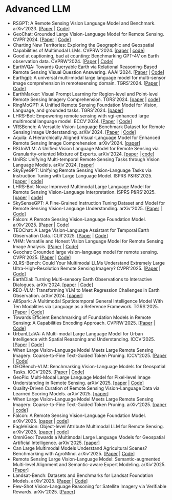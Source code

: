 # Advanced LLM

- RSGPT: A Remote Sensing Vision Language Model and Benchmark. arXiv'2023. [[Paper](https://arxiv.org/abs/2307.15266) | [Code](https://github.com/Lavender105/RSGPT)]
- GeoChat: Grounded Large Vision-Language Model for Remote Sensing. CVPR'2024. [[Paper](https://arxiv.org/abs/2311.15826) | [Code](https://github.com/mbzuai-oryx/GeoChat)]
- Charting New Territories: Exploring the Geographic and Geospatial Capabilities of Multimodal LLMs. CVPRW'2024. [[paper](https://arxiv.org/abs/2311.14656) | [code](https://github.com/jonathan-roberts1/charting-new-territories)]
- Good at captioning, bad at counting: Benchmarking GPT-4V on Earth observation data. CVPRW'2024. [[Paper](https://arxiv.org/abs/2401.17600) | [Code](https://vleo.danielz.ch/)]
- EarthVQA: Towards Queryable Earth via Relational Reasoning-Based Remote Sensing Visual Question Answering. AAAI'2024. [[Paper](https://ojs.aaai.org/index.php/AAAI/article/view/28357) | [Code](https://github.com/Junjue-Wang/EarthVQA)]
- Earthgpt: A universal multi-modal large language model for multi-sensor image comprehension in remotesensing domain. TGRS'2024. [[Paper](https://arxiv.org/abs/2401.16822) | [Code](https://github.com/wivizhang/EarthGPT)]
- EarthMarker: Visual Prompt Learning for Region-level and Point-level Remote Sensing Imagery Comprehension. TGRS'2024. [[paper](https://arxiv.org/abs/2407.13596) | [code](https://github.com/wivizhang/EarthMarker)]
- RingMoGPT: A Unified Remote Sensing Foundation Model for Vision, Language, and grounded tasks. TGRS'2024. [[paper](https://ieeexplore.ieee.org/stamp/stamp.jsp?tp=&arnumber=10777289)]
- LHRS-Bot: Empowering remote sensing with vgi-enhanced large multimodal language model. ECCV'2024. [[Paper](https://arxiv.org/abs/2402.02544) | [Code](https://github.com/NJU-LHRS/LHRS-Bot)]
- VRSBench: A Versatile Vision-Language Benchmark Dataset for Remote Sensing Image Understanding. arXiv'2024. [[Paper](https://arxiv.org/abs/2406.12384) | [Code](https://vrsbench.github.io/)]
- Aquila: A Hierarchically Aligned Visual-Language Model for Enhanced Remote Sensing Image Comprehension. arXiv'2024. [[paper](https://arxiv.org/pdf/2411.06074)]
- RSUniVLM: A Unified Vision Language Model for Remote Sensing via Granularity-oriented Mixture of Experts. arXiv'2024. [[paper](https://arxiv.org/abs/2412.05679) | [code](https://github.com/xuliu-cyber/RSUniVLM)]
- UniRS: Unifying Multi-temporal Remote Sensing Tasks through Vision Language Models. arXiv'2024. [[paper](https://arxiv.org/abs/2412.20742)]
- SkyEyeGPT: Unifying Remote Sensing Vision-Language Tasks via Instruction Tuning with Large Language Model. ISPRS P&RS'2025. [[paper](https://arxiv.org/abs/2401.09712) | [code](https://github.com/ZhanYang-nwpu/SkyEyeGPT)]
- LHRS-Bot-Nova: Improved Multimodal Large Language Model for Remote Sensing Vision-Language Interpretation. ISPRS P&RS'2025. [[paper](https://arxiv.org/pdf/2411.09301) | [code](https://github.com/NJU-LHRS/LHRS-Bot)]
- SkySenseGPT: A Fine-Grained Instruction Tuning Dataset and Model for Remote Sensing Vision-Language Understanding. arXiv'2025. [[Paper](https://arxiv.org/abs/2406.10100) | [Code](https://github.com/Luo-Z13/SkySenseGPT)]
- Falcon: A Remote Sensing Vision-Language Foundation Model. arXiv'2025. [[Paper](https://arxiv.org/abs/2503.11070) | [Code](https://github.com/TianHuiLab/Falcon)]
- TEOChat: A Large Vision-Language Assistant for Temporal Earth Observation Data. ICLR'2025. [[Paper](https://arxiv.org/abs/2410.06234) | [Code](https://github.com/ermongroup/TEOChat)]
- VHM: Versatile and Honest Vision Language Model for Remote Sensing Image Analysis. [[Paper](https://arxiv.org/abs/2403.20213v4) | [Code](https://github.com/opendatalab/VHM)]
- Geochat: Grounded large vision-language model for remote sensing. CVPR'2025. [[Paper](https://openaccess.thecvf.com/content/CVPR2024/html/Kuckreja_GeoChat_Grounded_Large_Vision-Language_Model_for_Remote_Sensing_CVPR_2024_paper.html) | [Code](https://github.com/mbzuai-oryx/GeoChat)]
- XLRS-Bench: Could Your Multimodal LLMs Understand Extremely Large Ultra-High-Resolution Remote Sensing Imagery? CVPR'2025. [[Paper](https://arxiv.org/abs/2503.23771) | [Code](https://xlrs-bench.github.io/)]
- EarthDial: Turning Multi-sensory Earth Observations to Interactive Dialogues. arXiv'2024. [[paper](https://openaccess.thecvf.com/content/CVPR2025/html/Soni_EarthDial_Turning_Multi-sensory_Earth_Observations_to_Interactive_Dialogues_CVPR_2025_paper.html) | [Code](https://github.com/hiyamdebary/EarthDial)]
- REO-VLM: Transforming VLM to Meet Regression Challenges in Earth Observation. arXiv'2024. [[paper](https://arxiv.org/abs/2412.16583)]
- AllSpark: A Multimodal Spatiotemporal General Intelligence Model With Ten Modalities via Language as a Reference Framework. TGRS'2025. [[Paper](https://ieeexplore.ieee.org/abstract/document/10830573/) | [Code](https://github.com/GeoX-Lab/AllSpark)]
- Towards Efficient Benchmarking of Foundation Models in Remote Sensing: A Capabilities Encoding Approach. CVPRW'2025. [[Paper](https://openaccess.thecvf.com/content/CVPR2025W/MORSE/html/Adorni_Towards_Efficient_Benchmarking_of_Foundation_Models_in_Remote_Sensing_A_CVPRW_2025_paper.html) | [Code](https://github.com/pierreadorni/capabilities-encoding)]
- UrbanLLaVA: A Multi-modal Large Language Model for Urban Intelligence with Spatial Reasoning and Understanding. ICCV'2025. [[Paper](https://arxiv.org/abs/2506.23219) | [Code](https://github.com/tsinghua-fib-lab/UrbanLLaVA)]
- When Large Vision-Language Model Meets Large Remote Sensing Imagery: Coarse-to-Fine Text-Guided Token Pruning. ICCV'2025. [[Paper](https://arxiv.org/abs/2503.07588) | [Code](https://github.com/VisionXLab/LRS-VQA)]
- GEOBench-VLM: Benchmarking Vision-Language Models for Geospatial Tasks. ICCV'2025. [[Paper](https://arxiv.org/abs/2411.19325) | [Code](https://github.com/The-AI-Alliance/GEO-Bench-VLM)]
- GeoPix: Multi-Modal Large Language Model for Pixel-level Image Understanding in Remote Sensing. arXiv'2025. [[paper](https://arxiv.org/abs/2501.06828) | [Code](https://github.com/Norman-Ou/GeoPix)]
- Quality-Driven Curation of Remote Sensing Vision-Language Data via Learned Scoring Models. arXiv'2025. [[paper](https://arxiv.org/abs/2503.00743)]
- When Large Vision-Language Model Meets Large Remote Sensing Imagery: Coarse-to-Fine Text-Guided Token Pruning. arXiv'2025. [[paper](https://arxiv.org/abs/2503.07588) | [code](https://github.com/VisionXLab/LRS-VQA)]
- Falcon: A Remote Sensing Vision-Language Foundation Model. arXiv'2025. [[paper](https://arxiv.org/abs/2503.11070) | [code](https://github.com/TianHuiLab/Falcon)]
- EagleVision: Object-level Attribute Multimodal LLM for Remote Sensing. arXiv'2025. [[paper](https://arxiv.org/abs/2503.23330) | [code](https://github.com/XiangTodayEatsWhat/EagleVision)]
- OmniGeo: Towards a Multimodal Large Language Models for Geospatial Artificial Intelligence. arXiv'2025. [[paper](https://arxiv.org/abs/2503.16326)]
- Can Large Multimodal Models Understand Agricultural Scenes? Benchmarking with AgroMind. arXiv'2025. [[Paper](https://arxiv.org/abs/2505.12207) | [Code](https://github.com/rssysu/AgroMind)]
- Remote Sensing Large Vision-Language Model: Semantic-augmented Multi-level Alignment and Semantic-aware Expert Modeling. arXiv'2025. [[Paper](https://arxiv.org/abs/2506.21863)]
- Landsat-Bench: Datasets and Benchmarks for Landsat Foundation Models. arXiv'2025. [[Paper](https://arxiv.org/abs/2506.08780) | [Code](https://github.com/isaaccorley/landsatbench)]
- Few-Shot Vision-Language Reasoning for Satellite Imagery via Verifiable Rewards. arXiv'2025. [[Paper](https://arxiv.org/abs/2507.21745)]
